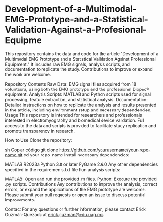 # Development-of-a-Multimodal-EMG-Prototype-and-a-Statistical-Validation-Against-a-Profesional-Equipme
This repository contains the data and code for the article "Development of a Multimodal EMG Prototype and a Statistical Validation Against Professional Equipment." It includes raw EMG signals, analysis scripts, and documentation to replicate the study. Contributions to improve or expand the work are welcome.


Repository Contents
Raw Data: EMG signal files acquired from 18 volunteers, using both the EMG prototype and the professional Biopac® equipment.
Analysis Scripts: MATLAB and Python scripts used for signal processing, feature extraction, and statistical analysis.
Documentation: Detailed instructions on how to replicate the analysis and results presented in the article, including environment setup and necessary dependencies.
Usage
This repository is intended for researchers and professionals interested in electromyography and biomedical device validation. Full access to the data and scripts is provided to facilitate study replication and promote transparency in research.

How to Use
Clone the repository:

sh
Copiar código
git clone https://github.com/yourusername/your-repo-name.git
cd your-repo-name
Install necessary dependencies:

MATLAB R2023a
Python 3.8 or later
PyGame 2.6.0
Any other dependencies specified in the requirements.txt file
Run analysis scripts:

MATLAB: Open and run the provided .m files.
Python: Execute the provided .py scripts.
Contributions
Any contributions to improve the analysis, correct errors, or expand the applications of the EMG prototype are welcome. Please submit your pull requests or open an issue to discuss potential improvements.


Contact
For any questions or further information, please contact Erick Guzmán-Quezada at erick.guzman@edu.uag.mx.
